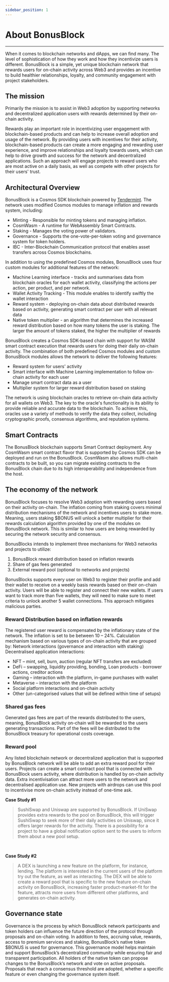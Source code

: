 ```yaml
---
sidebar_position: 1
---
```


# About BonusBlock

-----------------------
When it comes to blockchain networks and dApps, we can find many. The level of sophistication of how they work and how they incentivize users is different. BonusBlock is a simple, yet unique blockchain network that rewards users for on-chain activity across Web3 and provides an incentive to build healthier relationships, loyalty, and community engagement with project stakeholders.

## The mission

Primarily the mission is to assist in Web3 adoption by supporting networks and decentralized application users with rewards determined by their on-chain activity.

Rewards play an important role in incentivizing user engagement with blockchain-based products and can help to increase overall adoption and usage of the network. By providing users with incentives for their activity, blockchain-based products can create a more engaging and rewarding user experience, and improve relationships and loyalty towards users, which can help to drive growth and success for the network and decentralized applications. Such an approach will engage projects to reward users who are most active on a daily basis, as well as compete with other projects for their users' trust.


## Architectural Overview


BonusBlock is a Cosmos SDK blockchain powered by <a className="external" href="https://tendermint.com/" target="_blank">Tendermint</a>. The network uses modified Cosmos modules to manage inflation and rewards system, including:
- Minting - Responsible for minting tokens and managing inflation.
- CosmWasm - A runtime for WebAssembly Smart Contracts.
- Staking - Manages the voting power of validators.
- Governance - Supports the one-vote-per-token voting and governance system for token holders.
- IBC - Inter-Blockchain Communication protocol that enables asset transfers across Cosmos blockchains.

In addition to using the predefined Cosmos modules, BonusBlock uses four custom modules for additional features of the network:
- Machine Learning interface - tracks and summarises data from blockchain oracles for each wallet activity, classifying the actions per action, per product, and per network.
- Wallet Activity Tracking - This module enables to identify swiftly the wallet interaction
- Reward system - deploying on-chain data about distributed rewards based on activity, generating smart contract per user with all relevant data
- Native token multiplier - an algorithm that determines the increased reward distribution based on how many tokens the user is staking. The larger the amount of tokens staked, the higher the multiplier of rewards

BonusBlock creates a Cosmos SDK-based chain with support for WASM smart contract execution that rewards users for doing their daily on-chain activity. The combination of both predefined Cosmos modules and custom BonusBlock modules allows the network to deliver the following features:
- Reward system for users' activity
- Smart interface with Machine Learning implementation to follow on-chain activity for each user
- Manage smart contract data as a user
- Multiplier system for larger reward distribution based on staking

The network is using blockchain oracles to retrieve on-chain data activity for all wallets on Web3. The key to the oracle's functionality is its ability to provide reliable and accurate data to the blockchain. To achieve this, oracles use a variety of methods to verify the data they collect, including cryptographic proofs, consensus algorithms, and reputation systems.


## Smart Contracts

The BonusBlock blockchain supports Smart Contract deployment. Any CosmWasm smart contract flavor that is supported by Cosmos SDK can be deployed and run on the BonusBlock. CosmWasm also allows multi-chain contracts to be built, so you can migrate existing contracts to the BonusBlock chain due to its high interoperability and independence from the host.


## The economy of the network

BonusBlock focuses to resolve Web3 adoption with rewarding users based on their activity on-chain. The inflation coming from staking covers minimal distribution mechanisms of the network and incentives users to stake more. Meaning, users staking $BONUS will unlock a better multiplier for their rewards calculation algorithm provided by one of the modules on BonusBlock network. This is similar to how users are being rewarded by securing the network security and consensus.

BonusBlocks intends to implement three mechanisms for Web3 networks and projects to utilize:

1. 	BonusBlock reward distribution based on inflation rewards
2. 	Share of gas fees generated
3. 	External reward pool (optional to networks and projects)

BonusBlocks supports every user on Web3 to register their profile and add their wallet to receive on a weekly basis rewards based on their on-chain activity. Users will be able to register and connect their new wallets. If users want to track more than five wallets, they will need to make sure to meet criteria to unlock another 5 wallet connections. This approach mitigates malicious parties.

### Reward Distribution based on inflation rewards

The registered user reward is compensated by the inflationary state of the network. The inflation is set to be between 10 – 24%. Calculation mechanism based on various types of on-chain activity that are grouped by:
Network interactions (governance and interaction with staking)
Decentralised application interactions:

* NFT – mint, sell, burn, auction (regular NFT transfers are excluded)
* DeFi – swapping, liquidity providing, bonding, Loan products - borrower actions, creditor actions
* Gaming – interaction with the platform, in-game purchases with wallet
* Metaverse – interacton with the platform
* Social platform interactions and on-chain activity
* Other (un-categorised values that will be defined within time of setups)

### Shared gas fees

Generated gas fees are part of the rewards distributed to the users, meaning, BonusBlock activity on-chain will be rewarded to the users generating transactions. Part of the fees will be distributed to the BonusBlock treasury for operational costs coverage.

### Reward pool

Any listed blockchain network or decentralized application that is supported by BonusBlock network will be able to add an extra reward pool for their users. Projects can create a smart contract pool that is connected with BonusBlock users activity, where distribution is handled by on-chain activity data. Extra incentivisation can attract more users to the network and decentralised application use. New projects with airdrops can use this pool to incentivise more on-chain activity instead of one-time ask.

**Case Study #1**
<blockquote>
SushiSwap and Uniswap are supported by BonusBlock. If UniSwap provides extra rewards to the pool on BonusBlock, this will trigger SushiSwap to seek more of their daily activities on Uniswap, since it offers larger rewards for the activity. There is a possibility for a project to have a global notification option sent to the users to inform them about a new pool setup.
</blockquote>
<br/>

**Case Study #2**
<blockquote>
A DEX is launching a new feature on the platform, for instance, lending. The platform is interested in the current users of the platform try out the feature, as well as interacting. The DEX will be able to create a reward pool that is specific to the new feature on-chain activity on BonusBlock, increasing faster product-market-fit for the feature, attracts more users from different other platforms, and generates on-chain activity.
</blockquote>

## Governance state

Governance is the process by which BonusBlock network participants and token holders can influence the future direction of the protocol through proposals and on-chain voting.
In addition to fees, accruing value, rewards, access to premium services and staking, BonusBlock’s native token $BONUS is used for governance. This governance model helps maintain and support BonusBlock’s decentralized community while ensuring fair and transparent participation. All holders of the native token can propose changes to the BonusBlock’s network and vote on active proposals. Proposals that reach a consensus threshold are adopted, whether a specific feature or even changing the governance system itself.
